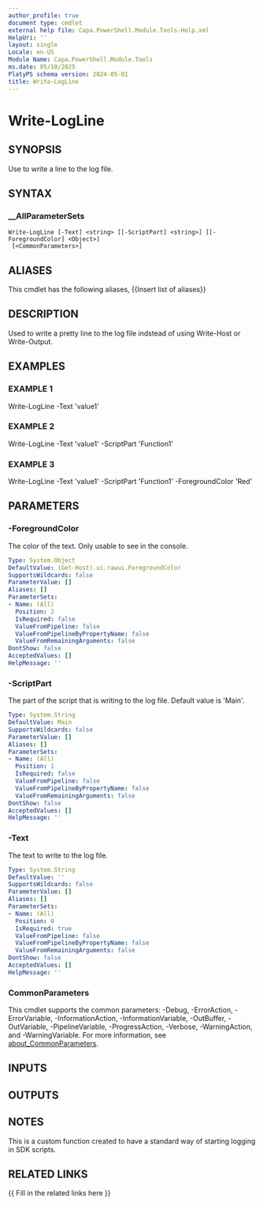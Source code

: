 ```yaml
---
author_profile: true
document type: cmdlet
external help file: Capa.PowerShell.Module.Tools-Help.xml
HelpUri: ''
layout: single
Locale: en-US
Module Name: Capa.PowerShell.Module.Tools
ms.date: 05/10/2025
PlatyPS schema version: 2024-05-01
title: Write-LogLine
---
```


# Write-LogLine

## SYNOPSIS

Use to write a line to the log file.

## SYNTAX

### __AllParameterSets

```
Write-LogLine [-Text] <string> [[-ScriptPart] <string>] [[-ForegroundColor] <Object>]
 [<CommonParameters>]
```

## ALIASES

This cmdlet has the following aliases,
  {{Insert list of aliases}}

## DESCRIPTION

Used to write a  pretty line to the log file indstead of using Write-Host or Write-Output.

## EXAMPLES

### EXAMPLE 1

Write-LogLine -Text 'value1'

### EXAMPLE 2

Write-LogLine -Text 'value1' -ScriptPart 'Function1'

### EXAMPLE 3

Write-LogLine -Text 'value1' -ScriptPart 'Function1' -ForegroundColor 'Red'

## PARAMETERS

### -ForegroundColor

The color of the text.
Only usable to see in the console.

```yaml
Type: System.Object
DefaultValue: (Get-Host).ui.rawui.ForegroundColor
SupportsWildcards: false
ParameterValue: []
Aliases: []
ParameterSets:
- Name: (All)
  Position: 2
  IsRequired: false
  ValueFromPipeline: false
  ValueFromPipelineByPropertyName: false
  ValueFromRemainingArguments: false
DontShow: false
AcceptedValues: []
HelpMessage: ''
```

### -ScriptPart

The part of the script that is writing to the log file.
Default value is 'Main'.

```yaml
Type: System.String
DefaultValue: Main
SupportsWildcards: false
ParameterValue: []
Aliases: []
ParameterSets:
- Name: (All)
  Position: 1
  IsRequired: false
  ValueFromPipeline: false
  ValueFromPipelineByPropertyName: false
  ValueFromRemainingArguments: false
DontShow: false
AcceptedValues: []
HelpMessage: ''
```

### -Text

The text to write to the log file.

```yaml
Type: System.String
DefaultValue: ''
SupportsWildcards: false
ParameterValue: []
Aliases: []
ParameterSets:
- Name: (All)
  Position: 0
  IsRequired: true
  ValueFromPipeline: false
  ValueFromPipelineByPropertyName: false
  ValueFromRemainingArguments: false
DontShow: false
AcceptedValues: []
HelpMessage: ''
```

### CommonParameters

This cmdlet supports the common parameters: -Debug, -ErrorAction, -ErrorVariable,
-InformationAction, -InformationVariable, -OutBuffer, -OutVariable, -PipelineVariable,
-ProgressAction, -Verbose, -WarningAction, and -WarningVariable. For more information, see
[about_CommonParameters](https://go.microsoft.com/fwlink/?LinkID=113216).

## INPUTS

## OUTPUTS

## NOTES

This is a custom function created to have a standard way of starting logging in SDK scripts.


## RELATED LINKS

{{ Fill in the related links here }}

